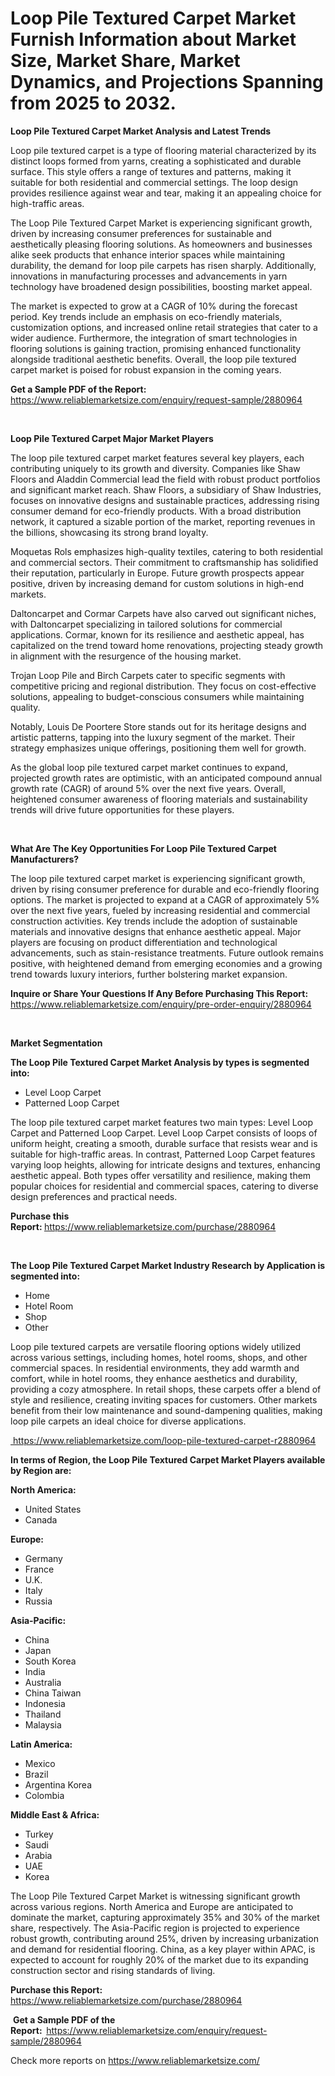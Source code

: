 <p><h1>Loop Pile Textured Carpet Market Furnish Information about Market Size, Market Share, Market Dynamics, and Projections Spanning from 2025 to 2032.</h1></p><p><strong>Loop Pile Textured Carpet Market Analysis and Latest Trends</strong></p>
<p><p>Loop pile textured carpet is a type of flooring material characterized by its distinct loops formed from yarns, creating a sophisticated and durable surface. This style offers a range of textures and patterns, making it suitable for both residential and commercial settings. The loop design provides resilience against wear and tear, making it an appealing choice for high-traffic areas.</p><p>The Loop Pile Textured Carpet Market is experiencing significant growth, driven by increasing consumer preferences for sustainable and aesthetically pleasing flooring solutions. As homeowners and businesses alike seek products that enhance interior spaces while maintaining durability, the demand for loop pile carpets has risen sharply. Additionally, innovations in manufacturing processes and advancements in yarn technology have broadened design possibilities, boosting market appeal.</p><p>The market is expected to grow at a CAGR of 10% during the forecast period. Key trends include an emphasis on eco-friendly materials, customization options, and increased online retail strategies that cater to a wider audience. Furthermore, the integration of smart technologies in flooring solutions is gaining traction, promising enhanced functionality alongside traditional aesthetic benefits. Overall, the loop pile textured carpet market is poised for robust expansion in the coming years.</p></p>
<p><strong>Get a Sample PDF of the Report:&nbsp;</strong> <a href="https://www.reliablemarketsize.com/enquiry/request-sample/2880964?utm_campaign=2248&utm_medium=2&utm_source=Github&utm_content=ia&utm_term=12032025&utm_id=loop-pile-textured-carpet">https://www.reliablemarketsize.com/enquiry/request-sample/2880964</a></p>
<p>&nbsp;</p>
<p><strong>Loop Pile Textured Carpet Major Market Players</strong></p>
<p><p>The loop pile textured carpet market features several key players, each contributing uniquely to its growth and diversity. Companies like Shaw Floors and Aladdin Commercial lead the field with robust product portfolios and significant market reach. Shaw Floors, a subsidiary of Shaw Industries, focuses on innovative designs and sustainable practices, addressing rising consumer demand for eco-friendly products. With a broad distribution network, it captured a sizable portion of the market, reporting revenues in the billions, showcasing its strong brand loyalty.</p><p>Moquetas Rols emphasizes high-quality textiles, catering to both residential and commercial sectors. Their commitment to craftsmanship has solidified their reputation, particularly in Europe. Future growth prospects appear positive, driven by increasing demand for custom solutions in high-end markets.</p><p>Daltoncarpet and Cormar Carpets have also carved out significant niches, with Daltoncarpet specializing in tailored solutions for commercial applications. Cormar, known for its resilience and aesthetic appeal, has capitalized on the trend toward home renovations, projecting steady growth in alignment with the resurgence of the housing market.</p><p>Trojan Loop Pile and Birch Carpets cater to specific segments with competitive pricing and regional distribution. They focus on cost-effective solutions, appealing to budget-conscious consumers while maintaining quality.</p><p>Notably, Louis De Poortere Store stands out for its heritage designs and artistic patterns, tapping into the luxury segment of the market. Their strategy emphasizes unique offerings, positioning them well for growth.</p><p>As the global loop pile textured carpet market continues to expand, projected growth rates are optimistic, with an anticipated compound annual growth rate (CAGR) of around 5% over the next five years. Overall, heightened consumer awareness of flooring materials and sustainability trends will drive future opportunities for these players.</p></p>
<p>&nbsp;</p>
<p><strong>What Are The Key Opportunities For Loop Pile Textured Carpet Manufacturers?</strong></p>
<p><p>The loop pile textured carpet market is experiencing significant growth, driven by rising consumer preference for durable and eco-friendly flooring options. The market is projected to expand at a CAGR of approximately 5% over the next five years, fueled by increasing residential and commercial construction activities. Key trends include the adoption of sustainable materials and innovative designs that enhance aesthetic appeal. Major players are focusing on product differentiation and technological advancements, such as stain-resistance treatments. Future outlook remains positive, with heightened demand from emerging economies and a growing trend towards luxury interiors, further bolstering market expansion.</p></p>
<p><strong>Inquire or Share Your Questions If Any Before Purchasing This Report:</strong> <a href="https://www.reliablemarketsize.com/enquiry/pre-order-enquiry/2880964?utm_campaign=2248&utm_medium=2&utm_source=Github&utm_content=ia&utm_term=12032025&utm_id=loop-pile-textured-carpet">https://www.reliablemarketsize.com/enquiry/pre-order-enquiry/2880964</a></p>
<p>&nbsp;</p>
<p><strong>Market Segmentation</strong></p>
<p><strong>The Loop Pile Textured Carpet Market Analysis by types is segmented into:</strong></p>
<p><ul><li>Level Loop Carpet</li><li>Patterned Loop Carpet</li></ul></p>
<p><p>The loop pile textured carpet market features two main types: Level Loop Carpet and Patterned Loop Carpet. Level Loop Carpet consists of loops of uniform height, creating a smooth, durable surface that resists wear and is suitable for high-traffic areas. In contrast, Patterned Loop Carpet features varying loop heights, allowing for intricate designs and textures, enhancing aesthetic appeal. Both types offer versatility and resilience, making them popular choices for residential and commercial spaces, catering to diverse design preferences and practical needs.</p></p>
<p><strong>Purchase this Report:&nbsp;</strong><a href="https://www.reliablemarketsize.com/purchase/2880964?utm_campaign=2248&utm_medium=2&utm_source=Github&utm_content=ia&utm_term=12032025&utm_id=loop-pile-textured-carpet">https://www.reliablemarketsize.com/purchase/2880964</a></p>
<p>&nbsp;</p>
<p><strong>The Loop Pile Textured Carpet Market Industry Research by Application is segmented into:</strong></p>
<p><ul><li>Home</li><li>Hotel Room</li><li>Shop</li><li>Other</li></ul></p>
<p><p>Loop pile textured carpets are versatile flooring options widely utilized across various settings, including homes, hotel rooms, shops, and other commercial spaces. In residential environments, they add warmth and comfort, while in hotel rooms, they enhance aesthetics and durability, providing a cozy atmosphere. In retail shops, these carpets offer a blend of style and resilience, creating inviting spaces for customers. Other markets benefit from their low maintenance and sound-dampening qualities, making loop pile carpets an ideal choice for diverse applications.</p></p>
<p><a href="https://www.reliablemarketsize.com/loop-pile-textured-carpet-r2880964?utm_campaign=2248&utm_medium=2&utm_source=Github&utm_content=ia&utm_term=12032025&utm_id=loop-pile-textured-carpet">&nbsp;https://www.reliablemarketsize.com/loop-pile-textured-carpet-r2880964</a></p>
<p><strong>In terms of Region, the Loop Pile Textured Carpet Market Players available by Region are:</strong></p>
<p>
    <p> <strong> North America: </strong>
        <ul>
            <li>United States</li>
            <li>Canada</li>
        </ul>
        </p> 
    <p> <strong> Europe: </strong>
        <ul>
            <li>Germany</li>
            <li>France</li>
            <li>U.K.</li>
            <li>Italy</li>
            <li>Russia</li>
        </ul>
        </p> 
    <p> <strong> Asia-Pacific: </strong>
        <ul>
            <li>China</li>
            <li>Japan</li>
            <li>South Korea</li>
            <li>India</li>
            <li>Australia</li>
            <li>China Taiwan</li>
            <li>Indonesia</li>
            <li>Thailand</li>
            <li>Malaysia</li>
        </ul>
        </p> 
    <p> <strong> Latin America: </strong>
        <ul>
            <li>Mexico</li>
            <li>Brazil</li>
            <li>Argentina Korea</li>
            <li>Colombia</li>
        </ul>
        </p> 
    <p> <strong> Middle East & Africa: </strong>
        <ul>
            <li>Turkey</li>
            <li>Saudi</li>
            <li>Arabia</li>
            <li>UAE</li>
            <li>Korea</li>
        </ul>
    </p>
    </p>
<p><p>The Loop Pile Textured Carpet Market is witnessing significant growth across various regions. North America and Europe are anticipated to dominate the market, capturing approximately 35% and 30% of the market share, respectively. The Asia-Pacific region is projected to experience robust growth, contributing around 25%, driven by increasing urbanization and demand for residential flooring. China, as a key player within APAC, is expected to account for roughly 20% of the market due to its expanding construction sector and rising standards of living.</p></p>
<p><strong>Purchase this Report: </strong><a href="https://www.reliablemarketsize.com/purchase/2880964?utm_campaign=2248&utm_medium=2&utm_source=Github&utm_content=ia&utm_term=12032025&utm_id=loop-pile-textured-carpet">https://www.reliablemarketsize.com/purchase/2880964</a></p>
<p>&nbsp;<strong>Get a Sample PDF of the Report:&nbsp;&nbsp;</strong><a href="https://www.reliablemarketsize.com/enquiry/request-sample/2880964?utm_campaign=2248&utm_medium=2&utm_source=Github&utm_content=ia&utm_term=12032025&utm_id=loop-pile-textured-carpet">https://www.reliablemarketsize.com/enquiry/request-sample/2880964</a></p>
<p><strong></strong></p>
<p>Check more reports on <a href="https://www.reliablemarketsize.com/?utm_campaign=2248&utm_medium=2&utm_source=Github&utm_content=ia&utm_term=12032025&utm_id=loop-pile-textured-carpet">https://www.reliablemarketsize.com/</a></p>